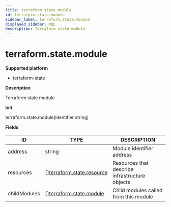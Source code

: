 ```yaml
---
title: terraform.state.module
id: terraform.state.module
sidebar_label: terraform.state.module
displayed_sidebar: MQL
description: Terraform state module
---
```


# terraform.state.module

**Supported platform**

- terraform-state

**Description**

Terraform state module

**Init**

terraform.state.module(identifier string)

**Fields**

| ID           | TYPE                                                              | DESCRIPTION                                    |
| ------------ | ----------------------------------------------------------------- | ---------------------------------------------- |
| address      | string                                                            | Module identifier address                      |
| resources    | &#91;&#93;[terraform.state.resource](terraform.state.resource.md) | Resources that describe infrastructure objects |
| childModules | &#91;&#93;[terraform.state.module](terraform.state.module.md)     | Child modules called from this module          |
